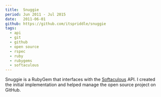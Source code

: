 ```yaml
---
title:  Snuggie
period: Jun 2011 - Jul 2015
date:   2011-06-01
github: https://github.com/itspriddle/snuggie
tags:
  - api
  - git
  - github
  - open source
  - rspec
  - ruby
  - rubygems
  - softaculous
---
```


Snuggie is a RubyGem that interfaces with the [Softaculous][] API. I created
the initial implementation and helped manage the open source project on
GitHub.

[Softaculous]: https://www.softaculous.com
